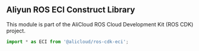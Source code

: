 ## Aliyun ROS ECI Construct Library

This module is part of the AliCloud ROS Cloud Development Kit (ROS CDK) project.

```ts
import * as ECI from '@alicloud/ros-cdk-eci';
```